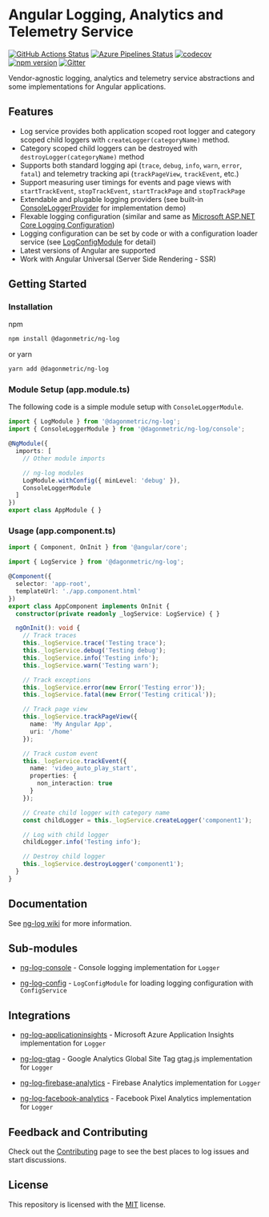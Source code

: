 # Angular Logging, Analytics and Telemetry Service

[![GitHub Actions Status](https://github.com/DagonMetric/ng-log/workflows/Main%20Workflow/badge.svg)](https://github.com/DagonMetric/ng-log/actions)
[![Azure Pipelines Status](https://dev.azure.com/DagonMetric/ng-log/_apis/build/status/DagonMetric.ng-log?branchName=master)](https://dev.azure.com/DagonMetric/ng-log/_build?definitionId=10&branchName=master)
[![codecov](https://codecov.io/gh/DagonMetric/ng-log/branch/master/graph/badge.svg)](https://codecov.io/gh/DagonMetric/ng-log)
[![npm version](https://img.shields.io/npm/v/@dagonmetric/ng-log.svg)](https://www.npmjs.com/package/@dagonmetric/ng-log)
[![Gitter](https://badges.gitter.im/DagonMetric/general.svg)](https://gitter.im/DagonMetric/general?utm_source=badge&utm_medium=badge&utm_campaign=pr-badge)

Vendor-agnostic logging, analytics and telemetry service abstractions and some implementations for Angular applications.

## Features

* Log service provides both application scoped root logger and category scoped child loggers with `createLogger(categoryName)` method.
* Category scoped child loggers can be destroyed with `destroyLogger(categoryName)` method
* Supports both standard logging api (`trace`, `debug`, `info`, `warn`, `error`, `fatal`) and telemetry tracking api (`trackPageView`, `trackEvent`, etc.)
* Support measuring user timings for events and page views with `startTrackEvent`, `stopTrackEvent`, `startTrackPage` and `stopTrackPage`
* Extendable and plugable logging providers (see built-in [ConsoleLoggerProvider](https://github.com/DagonMetric/ng-log/blob/master/modules/ng-log/console/src/console-logger-provider.ts) for implementation demo)
* Flexable logging configuration (similar and same as [Microsoft ASP.NET Core Logging Configuration](https://docs.microsoft.com/en-us/aspnet/core/fundamentals/logging/?view=aspnetcore-2.2#configuration))
* Logging configuration can be set by code or with a configuration loader service (see [LogConfigModule](https://github.com/DagonMetric/ng-log/tree/master/modules/ng-log/config) for detail)
* Latest versions of Angular are supported
* Work with Angular Universal (Server Side Rendering - SSR)

## Getting Started

### Installation

npm

```bash
npm install @dagonmetric/ng-log
```

or yarn

```bash
yarn add @dagonmetric/ng-log
```

### Module Setup (app.module.ts)

The following code is a simple module setup with `ConsoleLoggerModule`.

```typescript
import { LogModule } from '@dagonmetric/ng-log';
import { ConsoleLoggerModule } from '@dagonmetric/ng-log/console';

@NgModule({
  imports: [
    // Other module imports

    // ng-log modules
    LogModule.withConfig({ minLevel: 'debug' }),
    ConsoleLoggerModule
  ]
})
export class AppModule { }
```

### Usage (app.component.ts)

```typescript
import { Component, OnInit } from '@angular/core';

import { LogService } from '@dagonmetric/ng-log';

@Component({
  selector: 'app-root',
  templateUrl: './app.component.html'
})
export class AppComponent implements OnInit {
  constructor(private readonly _logService: LogService) { }

  ngOnInit(): void {
    // Track traces
    this._logService.trace('Testing trace');
    this._logService.debug('Testing debug');
    this._logService.info('Testing info');
    this._logService.warn('Testing warn');

    // Track exceptions
    this._logService.error(new Error('Testing error'));
    this._logService.fatal(new Error('Testing critical'));

    // Track page view
    this._logService.trackPageView({
      name: 'My Angular App',
      uri: '/home'
    });

    // Track custom event
    this._logService.trackEvent({
      name: 'video_auto_play_start',
      properties: {
        non_interaction: true
      }
    });

    // Create child logger with category name
    const childLogger = this._logService.createLogger('component1');

    // Log with child logger
    childLogger.info('Testing info');

    // Destroy child logger
    this._logService.destroyLogger('component1');
  }
}
```

## Documentation

See [ng-log wiki](https://github.com/DagonMetric/ng-log/wiki) for more information.

## Sub-modules

* [ng-log-console](https://github.com/DagonMetric/ng-log/tree/master/modules/ng-log/console) - Console logging implementation for `Logger`

* [ng-log-config](https://github.com/DagonMetric/ng-log/tree/master/modules/ng-log/config) - `LogConfigModule` for loading logging configuration with `ConfigService`

## Integrations

* [ng-log-applicationinsights](https://github.com/DagonMetric/ng-log-applicationinsights) - Microsoft Azure Application Insights implementation for `Logger`

* [ng-log-gtag](https://github.com/DagonMetric/ng-log-gtag) - Google Analytics Global Site Tag gtag.js implementation for `Logger`

* [ng-log-firebase-analytics](https://github.com/DagonMetric/ng-log-firebase-analytics) - Firebase Analytics implementation for `Logger`

* [ng-log-facebook-analytics](https://github.com/DagonMetric/ng-log-facebook-analytics) - Facebook Pixel Analytics implementation for `Logger`

## Feedback and Contributing

Check out the [Contributing](https://github.com/DagonMetric/ng-log/blob/master/CONTRIBUTING.md) page to see the best places to log issues and start discussions.

## License

This repository is licensed with the [MIT](https://github.com/DagonMetric/ng-log/blob/master/LICENSE) license.
